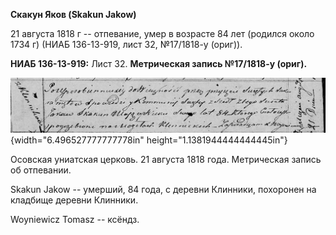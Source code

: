 **Скакун Яков (Skakun Jakow)**

21 августа 1818 г -- отпевание, умер в возрасте 84 лет (родился около
1734 г) (НИАБ 136-13-919, лист 32, №17/1818-у (ориг)).

**НИАБ 136-13-919:** Лист 32. **Метрическая запись №17/1818-у (ориг).**

![](./media/3bd4ea1ddeeff57850df3b9a64c7e0648cc66934.png){width="6.496527777777778in"
height="1.1381944444444445in"}

Осовская униатская церковь. 21 августа 1818 года. Метрическая запись об
отпевании.

Skakun Jakow -- умерший, 84 года, с деревни Клинники, похоронен на
кладбище деревни Клинники.

Woyniewicz Tomasz -- ксёндз.
